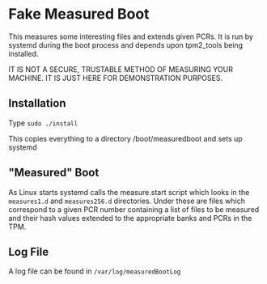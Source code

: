 # Fake Measured Boot

This measures some interesting files and extends given PCRs.
It is run by systemd during the boot process and depends upon tpm2_tools being installed.

IT IS NOT A SECURE, TRUSTABLE METHOD OF MEASURING YOUR MACHINE. IT IS JUST HERE FOR DEMONSTRATION PURPOSES.

## Installation

Type `sudo ./install`

This copies everything to a directory /boot/measuredboot and sets up systemd

## "Measured" Boot

As Linux starts systemd calls the measure.start script which looks in the `measures1.d` and `measures256.d` directories. Under these are files which correspond to a given PCR number containing a list of files to be measured and their hash values extended to the appropriate banks and PCRs in the TPM.

## Log File

A log file can be found in `/var/log/measuredBootLog`

